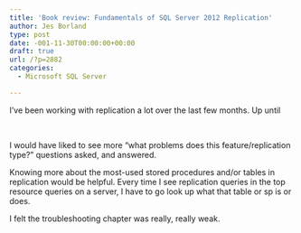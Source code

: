 ```yaml
---
title: 'Book review: Fundamentals of SQL Server 2012 Replication'
author: Jes Borland
type: post
date: -001-11-30T00:00:00+00:00
draft: true
url: /?p=2882
categories:
  - Microsoft SQL Server

---
```

I&#8217;ve been working with replication a lot over the last few months. Up until

&nbsp;

I would have liked to see more &#8220;what problems does this feature/replication type?&#8221; questions asked, and answered.

Knowing more about the most-used stored procedures and/or tables in replication would be helpful. Every time I see replication queries in the top resource queries on a server, I have to go look up what that table or sp is or does.

I felt the troubleshooting chapter was really, really weak.